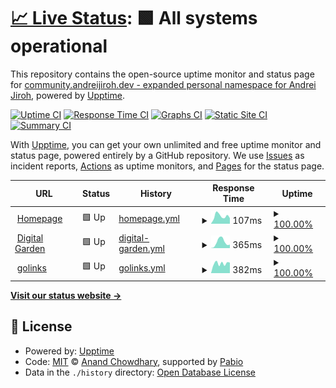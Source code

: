 # [📈 Live Status](https://status.andreijiroh.xyz): <!--live status--> **🟩 All systems operational**

This repository contains the open-source uptime monitor and status page for [community.andreijiroh.dev - expanded personal namespace for Andrei Jiroh](https://andreijiroh.xyz), powered by [Upptime](https://github.com/upptime/upptime).

[![Uptime CI](https://github.com/andreijiroh-dev/infra-status/workflows/Uptime%20CI/badge.svg)](https://github.com/andreijiroh-dev/infra-status/actions?query=workflow%3A%22Uptime+CI%22)
[![Response Time CI](https://github.com/andreijiroh-dev/infra-status/workflows/Response%20Time%20CI/badge.svg)](https://github.com/andreijiroh-dev/infra-status/actions?query=workflow%3A%22Response+Time+CI%22)
[![Graphs CI](https://github.com/andreijiroh-dev/infra-status/workflows/Graphs%20CI/badge.svg)](https://github.com/andreijiroh-dev/infra-status/actions?query=workflow%3A%22Graphs+CI%22)
[![Static Site CI](https://github.com/andreijiroh-dev/infra-status/workflows/Static%20Site%20CI/badge.svg)](https://github.com/andreijiroh-dev/infra-status/actions?query=workflow%3A%22Static+Site+CI%22)
[![Summary CI](https://github.com/andreijiroh-dev/infra-status/workflows/Summary%20CI/badge.svg)](https://github.com/andreijiroh-dev/infra-status/actions?query=workflow%3A%22Summary+CI%22)

With [Upptime](https://upptime.js.org), you can get your own unlimited and free uptime monitor and status page, powered entirely by a GitHub repository. We use [Issues](https://github.com/andreijiroh-dev/infra-status/issues) as incident reports, [Actions](https://github.com/andreijiroh-dev/infra-status/actions) as uptime monitors, and [Pages](https://status.andreijiroh.xyz) for the status page.

<!--start: status pages-->
<!-- This summary is generated by Upptime (https://github.com/upptime/upptime) -->
<!-- Do not edit this manually, your changes will be overwritten -->
<!-- prettier-ignore -->
| URL | Status | History | Response Time | Uptime |
| --- | ------ | ------- | ------------- | ------ |
| <img alt="" src="https://icons.duckduckgo.com/ip3/andreijiroh.xyz.ico" height="13"> [Homepage](https://andreijiroh.xyz) | 🟩 Up | [homepage.yml](https://github.com/andreijiroh-dev/infra-status/commits/HEAD/history/homepage.yml) | <details><summary><img alt="Response time graph" src="./graphs/homepage/response-time-week.png" height="20"> 107ms</summary><br><a href="https://status.andreijiroh.xyz/history/homepage"><img alt="Response time 118" src="https://img.shields.io/endpoint?url=https%3A%2F%2Fraw.githubusercontent.com%2Fandreijiroh-dev%2Finfra-status%2FHEAD%2Fapi%2Fhomepage%2Fresponse-time.json"></a><br><a href="https://status.andreijiroh.xyz/history/homepage"><img alt="24-hour response time 78" src="https://img.shields.io/endpoint?url=https%3A%2F%2Fraw.githubusercontent.com%2Fandreijiroh-dev%2Finfra-status%2FHEAD%2Fapi%2Fhomepage%2Fresponse-time-day.json"></a><br><a href="https://status.andreijiroh.xyz/history/homepage"><img alt="7-day response time 107" src="https://img.shields.io/endpoint?url=https%3A%2F%2Fraw.githubusercontent.com%2Fandreijiroh-dev%2Finfra-status%2FHEAD%2Fapi%2Fhomepage%2Fresponse-time-week.json"></a><br><a href="https://status.andreijiroh.xyz/history/homepage"><img alt="30-day response time 118" src="https://img.shields.io/endpoint?url=https%3A%2F%2Fraw.githubusercontent.com%2Fandreijiroh-dev%2Finfra-status%2FHEAD%2Fapi%2Fhomepage%2Fresponse-time-month.json"></a><br><a href="https://status.andreijiroh.xyz/history/homepage"><img alt="1-year response time 118" src="https://img.shields.io/endpoint?url=https%3A%2F%2Fraw.githubusercontent.com%2Fandreijiroh-dev%2Finfra-status%2FHEAD%2Fapi%2Fhomepage%2Fresponse-time-year.json"></a></details> | <details><summary><a href="https://status.andreijiroh.xyz/history/homepage">100.00%</a></summary><a href="https://status.andreijiroh.xyz/history/homepage"><img alt="All-time uptime 100.00%" src="https://img.shields.io/endpoint?url=https%3A%2F%2Fraw.githubusercontent.com%2Fandreijiroh-dev%2Finfra-status%2FHEAD%2Fapi%2Fhomepage%2Fuptime.json"></a><br><a href="https://status.andreijiroh.xyz/history/homepage"><img alt="24-hour uptime 100.00%" src="https://img.shields.io/endpoint?url=https%3A%2F%2Fraw.githubusercontent.com%2Fandreijiroh-dev%2Finfra-status%2FHEAD%2Fapi%2Fhomepage%2Fuptime-day.json"></a><br><a href="https://status.andreijiroh.xyz/history/homepage"><img alt="7-day uptime 100.00%" src="https://img.shields.io/endpoint?url=https%3A%2F%2Fraw.githubusercontent.com%2Fandreijiroh-dev%2Finfra-status%2FHEAD%2Fapi%2Fhomepage%2Fuptime-week.json"></a><br><a href="https://status.andreijiroh.xyz/history/homepage"><img alt="30-day uptime 100.00%" src="https://img.shields.io/endpoint?url=https%3A%2F%2Fraw.githubusercontent.com%2Fandreijiroh-dev%2Finfra-status%2FHEAD%2Fapi%2Fhomepage%2Fuptime-month.json"></a><br><a href="https://status.andreijiroh.xyz/history/homepage"><img alt="1-year uptime 100.00%" src="https://img.shields.io/endpoint?url=https%3A%2F%2Fraw.githubusercontent.com%2Fandreijiroh-dev%2Finfra-status%2FHEAD%2Fapi%2Fhomepage%2Fuptime-year.json"></a></details>
| <img alt="" src="https://icons.duckduckgo.com/ip3/en.wikipedia.org.ico" height="13"> [Digital Garden](https://en.wikipedia.org) | 🟩 Up | [digital-garden.yml](https://github.com/andreijiroh-dev/infra-status/commits/HEAD/history/digital-garden.yml) | <details><summary><img alt="Response time graph" src="./graphs/digital-garden/response-time-week.png" height="20"> 365ms</summary><br><a href="https://status.andreijiroh.xyz/history/digital-garden"><img alt="Response time 269" src="https://img.shields.io/endpoint?url=https%3A%2F%2Fraw.githubusercontent.com%2Fandreijiroh-dev%2Finfra-status%2FHEAD%2Fapi%2Fdigital-garden%2Fresponse-time.json"></a><br><a href="https://status.andreijiroh.xyz/history/digital-garden"><img alt="24-hour response time 215" src="https://img.shields.io/endpoint?url=https%3A%2F%2Fraw.githubusercontent.com%2Fandreijiroh-dev%2Finfra-status%2FHEAD%2Fapi%2Fdigital-garden%2Fresponse-time-day.json"></a><br><a href="https://status.andreijiroh.xyz/history/digital-garden"><img alt="7-day response time 365" src="https://img.shields.io/endpoint?url=https%3A%2F%2Fraw.githubusercontent.com%2Fandreijiroh-dev%2Finfra-status%2FHEAD%2Fapi%2Fdigital-garden%2Fresponse-time-week.json"></a><br><a href="https://status.andreijiroh.xyz/history/digital-garden"><img alt="30-day response time 269" src="https://img.shields.io/endpoint?url=https%3A%2F%2Fraw.githubusercontent.com%2Fandreijiroh-dev%2Finfra-status%2FHEAD%2Fapi%2Fdigital-garden%2Fresponse-time-month.json"></a><br><a href="https://status.andreijiroh.xyz/history/digital-garden"><img alt="1-year response time 269" src="https://img.shields.io/endpoint?url=https%3A%2F%2Fraw.githubusercontent.com%2Fandreijiroh-dev%2Finfra-status%2FHEAD%2Fapi%2Fdigital-garden%2Fresponse-time-year.json"></a></details> | <details><summary><a href="https://status.andreijiroh.xyz/history/digital-garden">100.00%</a></summary><a href="https://status.andreijiroh.xyz/history/digital-garden"><img alt="All-time uptime 100.00%" src="https://img.shields.io/endpoint?url=https%3A%2F%2Fraw.githubusercontent.com%2Fandreijiroh-dev%2Finfra-status%2FHEAD%2Fapi%2Fdigital-garden%2Fuptime.json"></a><br><a href="https://status.andreijiroh.xyz/history/digital-garden"><img alt="24-hour uptime 100.00%" src="https://img.shields.io/endpoint?url=https%3A%2F%2Fraw.githubusercontent.com%2Fandreijiroh-dev%2Finfra-status%2FHEAD%2Fapi%2Fdigital-garden%2Fuptime-day.json"></a><br><a href="https://status.andreijiroh.xyz/history/digital-garden"><img alt="7-day uptime 100.00%" src="https://img.shields.io/endpoint?url=https%3A%2F%2Fraw.githubusercontent.com%2Fandreijiroh-dev%2Finfra-status%2FHEAD%2Fapi%2Fdigital-garden%2Fuptime-week.json"></a><br><a href="https://status.andreijiroh.xyz/history/digital-garden"><img alt="30-day uptime 100.00%" src="https://img.shields.io/endpoint?url=https%3A%2F%2Fraw.githubusercontent.com%2Fandreijiroh-dev%2Finfra-status%2FHEAD%2Fapi%2Fdigital-garden%2Fuptime-month.json"></a><br><a href="https://status.andreijiroh.xyz/history/digital-garden"><img alt="1-year uptime 100.00%" src="https://img.shields.io/endpoint?url=https%3A%2F%2Fraw.githubusercontent.com%2Fandreijiroh-dev%2Finfra-status%2FHEAD%2Fapi%2Fdigital-garden%2Fuptime-year.json"></a></details>
| <img alt="" src="https://icons.duckduckgo.com/ip3/go.andreijiroh.xyz.ico" height="13"> [golinks](https://go.andreijiroh.xyz/api/ping) | 🟩 Up | [golinks.yml](https://github.com/andreijiroh-dev/infra-status/commits/HEAD/history/golinks.yml) | <details><summary><img alt="Response time graph" src="./graphs/golinks/response-time-week.png" height="20"> 382ms</summary><br><a href="https://status.andreijiroh.xyz/history/golinks"><img alt="Response time 404" src="https://img.shields.io/endpoint?url=https%3A%2F%2Fraw.githubusercontent.com%2Fandreijiroh-dev%2Finfra-status%2FHEAD%2Fapi%2Fgolinks%2Fresponse-time.json"></a><br><a href="https://status.andreijiroh.xyz/history/golinks"><img alt="24-hour response time 413" src="https://img.shields.io/endpoint?url=https%3A%2F%2Fraw.githubusercontent.com%2Fandreijiroh-dev%2Finfra-status%2FHEAD%2Fapi%2Fgolinks%2Fresponse-time-day.json"></a><br><a href="https://status.andreijiroh.xyz/history/golinks"><img alt="7-day response time 382" src="https://img.shields.io/endpoint?url=https%3A%2F%2Fraw.githubusercontent.com%2Fandreijiroh-dev%2Finfra-status%2FHEAD%2Fapi%2Fgolinks%2Fresponse-time-week.json"></a><br><a href="https://status.andreijiroh.xyz/history/golinks"><img alt="30-day response time 404" src="https://img.shields.io/endpoint?url=https%3A%2F%2Fraw.githubusercontent.com%2Fandreijiroh-dev%2Finfra-status%2FHEAD%2Fapi%2Fgolinks%2Fresponse-time-month.json"></a><br><a href="https://status.andreijiroh.xyz/history/golinks"><img alt="1-year response time 404" src="https://img.shields.io/endpoint?url=https%3A%2F%2Fraw.githubusercontent.com%2Fandreijiroh-dev%2Finfra-status%2FHEAD%2Fapi%2Fgolinks%2Fresponse-time-year.json"></a></details> | <details><summary><a href="https://status.andreijiroh.xyz/history/golinks">100.00%</a></summary><a href="https://status.andreijiroh.xyz/history/golinks"><img alt="All-time uptime 100.00%" src="https://img.shields.io/endpoint?url=https%3A%2F%2Fraw.githubusercontent.com%2Fandreijiroh-dev%2Finfra-status%2FHEAD%2Fapi%2Fgolinks%2Fuptime.json"></a><br><a href="https://status.andreijiroh.xyz/history/golinks"><img alt="24-hour uptime 100.00%" src="https://img.shields.io/endpoint?url=https%3A%2F%2Fraw.githubusercontent.com%2Fandreijiroh-dev%2Finfra-status%2FHEAD%2Fapi%2Fgolinks%2Fuptime-day.json"></a><br><a href="https://status.andreijiroh.xyz/history/golinks"><img alt="7-day uptime 100.00%" src="https://img.shields.io/endpoint?url=https%3A%2F%2Fraw.githubusercontent.com%2Fandreijiroh-dev%2Finfra-status%2FHEAD%2Fapi%2Fgolinks%2Fuptime-week.json"></a><br><a href="https://status.andreijiroh.xyz/history/golinks"><img alt="30-day uptime 100.00%" src="https://img.shields.io/endpoint?url=https%3A%2F%2Fraw.githubusercontent.com%2Fandreijiroh-dev%2Finfra-status%2FHEAD%2Fapi%2Fgolinks%2Fuptime-month.json"></a><br><a href="https://status.andreijiroh.xyz/history/golinks"><img alt="1-year uptime 100.00%" src="https://img.shields.io/endpoint?url=https%3A%2F%2Fraw.githubusercontent.com%2Fandreijiroh-dev%2Finfra-status%2FHEAD%2Fapi%2Fgolinks%2Fuptime-year.json"></a></details>

<!--end: status pages-->

[**Visit our status website →**](https://status.andreijiroh.xyz)

## 📄 License

- Powered by: [Upptime](https://github.com/upptime/upptime)
- Code: [MIT](./LICENSE) © [Anand Chowdhary](https://anandchowdhary.com), supported by [Pabio](https://pabio.com)
- Data in the `./history` directory: [Open Database License](https://opendatacommons.org/licenses/odbl/1-0/)
